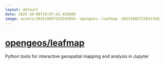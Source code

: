 ```yaml
---
layout: default
date: 2025-10-06T19:07:41.435689
image: assets/20251005T225545856--opengeos--leafmap--20251005T230313582--cropped.png
---
```


# [opengeos/leafmap](https://github.com/opengeos/leafmap)

Python tools for interactive geospatial mapping and analysis in Jupyter

